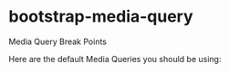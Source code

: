 bootstrap-media-query
=====================

Media Query Break Points  

Here are the default Media Queries you should be using:
